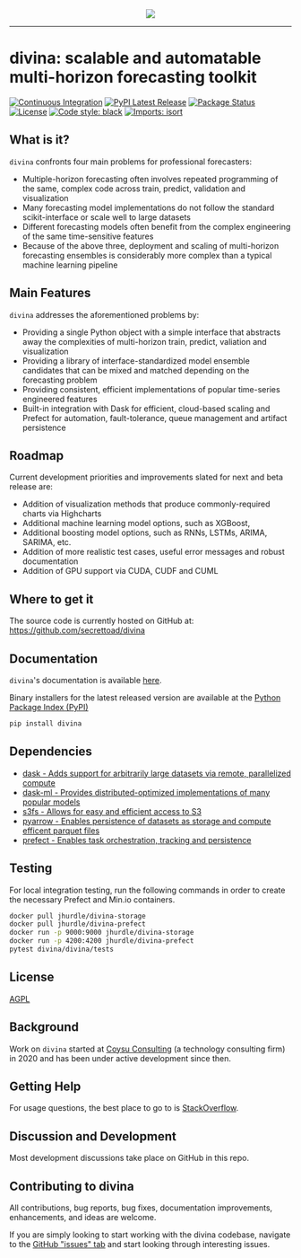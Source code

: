 <div align="center">
  <img src="https://storage.googleapis.com/coysuweb-static/assets/images/logo/3.png"><br>
</div>

-----------------

# divina: scalable and automatable multi-horizon forecasting toolkit
[![Continuous Integration](https://github.com/secrettoad/divina/actions/workflows/prod.yaml/badge.svg)](https://github.com/secrettoad/divina/actions/workflows/prod.yaml)
[![PyPI Latest Release](https://img.shields.io/pypi/v/divina.svg)](https://pypi.org/project/divina/)
[![Package Status](https://img.shields.io/pypi/status/divina.svg)](https://pypi.org/project/divina/)
[![License](https://img.shields.io/badge/License-AGPL%20v3-blue.svg)](https://github.com/secrettoad/divina/blob/master/LICENSE)
[![Code style: black](https://img.shields.io/badge/code%20style-black-000000.svg)](https://github.com/psf/black)
[![Imports: isort](https://img.shields.io/badge/%20imports-isort-%231674b1?style=flat&labelColor=ef8336)](https://pycqa.github.io/isort/)

## What is it?

`divina` confronts four main problems for professional forecasters:
  
  - Multiple-horizon forecasting often involves repeated programming of the same, complex code across train, predict, validation and visualization
  - Many forecasting model implementations do not follow the standard scikit-interface or scale well to large datasets
  - Different forecasting models often benefit from the complex engineering of the same time-sensitive features
  - Because of the above three, deployment and scaling of multi-horizon forecasting ensembles is considerably more complex than a typical machine learning pipeline


## Main Features
`divina` addresses the aforementioned problems by:

  - Providing a single Python object with a simple interface that abstracts away the complexities of multi-horizon train, predict, valiation and visualization
  - Providing a library of interface-standardized model ensemble candidates that can be mixed and matched depending on the forecasting problem
  - Providing consistent, efficient implementations of popular time-series engineered features 
  - Built-in integration with Dask for efficient, cloud-based scaling and Prefect for automation, fault-tolerance, queue management and artifact persistence 
  
  [interpretation]: https://github.com/secrettoad/divina
  
## Roadmap
Current development priorities and improvements slated for next and beta release are:

  - Addition of visualization methods that produce commonly-required charts via Highcharts
  - Additional machine learning model options, such as XGBoost,
  - Additional boosting model options, such as RNNs, LSTMs, ARIMA, SARIMA, etc.
  - Addition of more realistic test cases, useful error messages and robust documentation 
  - Addition of GPU support via CUDA, CUDF and CUML

## Where to get it
The source code is currently hosted on GitHub at:
https://github.com/secrettoad/divina

## Documentation
``divina``'s documentation is available [here](https://secrettoad.github.io/divina/#). 

Binary installers for the latest released version are available at the [Python
Package Index (PyPI)](https://pypi.org/project/divina)

```sh
pip install divina
```

## Dependencies
- [dask - Adds support for arbitrarily large datasets via remote, parallelized compute](https://www.dask.org)
- [dask-ml - Provides distributed-optimized implementations of many popular models](https://ml.dask.org)
- [s3fs - Allows for easy and efficient access to S3](https://github.com/dask/s3fs)
- [pyarrow - Enables persistence of datasets as storage and compute efficent parquet files](https://arrow.apache.org/docs/python/)
- [prefect - Enables task orchestration, tracking and persistence](https://prefect.io)


## Testing
For local integration testing, run the following commands in order to create the necessary Prefect and Min.io containers.
```sh
docker pull jhurdle/divina-storage
docker pull jhurdle/divina-prefect
docker run -p 9000:9000 jhurdle/divina-storage 
docker run -p 4200:4200 jhurdle/divina-prefect 
pytest divina/divina/tests
```

## License
[AGPL](LICENSE)

## Background
Work on ``divina`` started at [Coysu Consulting](https://www.coysu.com/) (a technology consulting firm) in 2020 and
has been under active development since then.

## Getting Help
For usage questions, the best place to go to is [StackOverflow](https://stackoverflow.com/questions/tagged/divina).

## Discussion and Development
Most development discussions take place on GitHub in this repo.

## Contributing to divina 

All contributions, bug reports, bug fixes, documentation improvements, enhancements, and ideas are welcome.

If you are simply looking to start working with the divina codebase, navigate to the [GitHub "issues" tab](https://github.com/secrettoad/divina/issues) and start looking through interesting issues.


